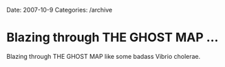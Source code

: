 Date: 2007-10-9
Categories: /archive

# Blazing through THE GHOST MAP …

Blazing through THE GHOST MAP like some badass Vibrio cholerae.
